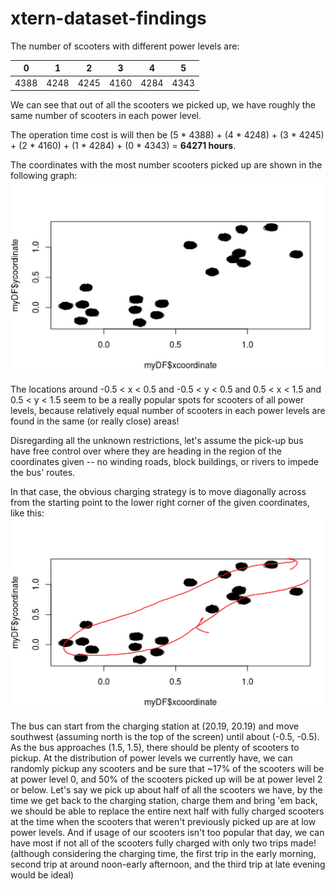 # xtern-dataset-findings

The number of scooters with different power levels are:

| 0    | 1    | 2    | 3    | 4    | 5    |
|------|------|------|------|------|------|
| 4388 | 4248 | 4245 | 4160 | 4284 | 4343 |

We can see that out of all the scooters we picked up, we have roughly the same number of scooters in each power level. 

The operation time cost is will then be (5 * 4388) + (4 * 4248) + (3 * 4245) + (2 * 4160) + (1 * 4284) + (0 * 4343) = **64271 hours**.

The coordinates with the most number scooters picked up are shown in the following graph:
![Popular Scooter Locations](coordinate_plot.PNG)

The locations around -0.5 < x < 0.5 and -0.5 < y < 0.5 and 0.5 < x < 1.5 and 0.5 < y < 1.5 seem to be a really popular spots for scooters of all power levels, because relatively equal number of scooters in each power levels are found in the same (or really close) areas!

Disregarding all the unknown restrictions, let's assume the pick-up bus have free control over where they are heading in the region of the coordinates given -- no winding roads, block buildings, or rivers to impede the bus' routes.

In that case, the obvious charging strategy is to move diagonally across from the starting point to the lower right corner of the given coordinates, like this:
![Pickup Routes](pickup.png)

The bus can start from the charging station at (20.19, 20.19) and move southwest (assuming north is the top of the screen) until about (-0.5, -0.5). As the bus approaches (1.5, 1.5), there should be plenty of scooters to pickup. At the distribution of power levels we currently have, we can randomly pickup any scooters and be sure that ~17% of the scooters will be at power level 0, and 50% of the scooters picked up will be at power level 2 or below. Let's say we pick up about half of all the scooters we have, by the time we get back to the charging station, charge them and bring 'em back, we should be able to replace the entire next half with fully charged scooters at the time when the scooters that weren't previously picked up are at low power levels. And if usage of our scooters isn't too popular that day, we can have most if not all of the scooters fully charged with only two trips made! (although considering the charging time, the first trip in the early morning, second trip at around noon-early afternoon, and the third trip at late evening would be ideal)
